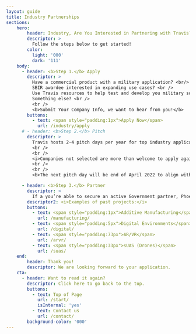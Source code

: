 ```yaml
---
layout: guide
title: Industry Partnerships
sections:
    hero:
        header: Industry, Are You Interested in Partnering with Travis?
        descriptor: >
          Follow the steps below to get started!
        color:
          light: '000'
          dark: '111'
    body:
      - header: <b>Step 1.</b> Apply
        descriptor: > 
          Have a commercial product with a military application? <br/>
          SBIR awardee interested in expanding use cases? <br />
          Use Travis resources to help test and develop you military solution? <br />
          Something else? <br />
          <br />
          <b>Submit Your Company Info, we want to hear from you!</b>
        buttons:
          - text: <span style="padding:1px">Apply Now</span>
            url: /industry/apply
      # - header: <b>Step 2.</b> Pitch
        descriptor: >
          Travis hosts 2-4 pitch days per year for top industry applicants.  Selected companies will pitch before a key Travis Stakeholders, to include the 60th Air Mobility Wing Vice Wing Commander as the event chair.  Base functional Area Experts, Spark, Base Legal, and Contracting all join in these events to be able to rapidly make decisions on next steps.  Companies have the opportunity to leave with an immediate partnership.
          <br />
          <br />
          <i>Companies not selected are more than welcome to apply again, and all application materials will be distributed to our local innovation network to gauge interest.</i>
          <br />
          <br />
          <b>The next pitch day will be end of April 2022 to align with the associated AFWERX SBIR opening.  Spark will inform all industry applicants by the first week of April if they are being invited to pitch.</b>

      - header: <b>Step 3.</b> Partner
        descriptor: >
          If a you’re able to secure an active Government partner, Phoenix Spark will work with you and the airmen to bring that solution to reality!
        descriptor2: <i>Examples of past projects:</i>
        buttons:
          - text: <span style="padding:1px">Additive Manufacturing</span>
            url: /manufacturing/
          - text: <span style="padding:5px">Digital Environments</span>
            url: /digital/
          - text: <span style="padding:73px">AR/VR</span>
            url: /arvr/
          - text: <span style="padding:33px">sUAS (Drones)</span>
            url: /suas/
    end:
        header: Thank you!
        descriptor: We are looking forward to your application.
    cta:
      - header: Want to read it again?
        descriptor: Click here to go back to the top.
        buttons:
          - text: Top of Page
            url: /start/
            isInternal: 'yes'
          - text: Contact us
            url: /contact/
        background-color: '000'
---
```


